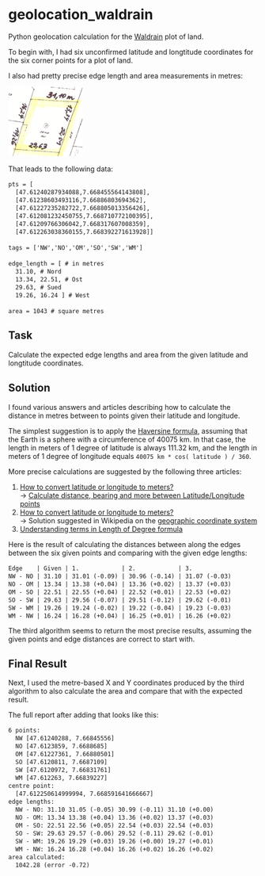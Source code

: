 # geolocation_waldrain

Python geolocation calculation for the [Waldrain](https://waldrain.github.io) plot of land.

To begin with, I had six unconfirmed latitude and longtitude coordinates for the six corner points for a plot of land.

I also had pretty precise edge length and area measurements in metres:

![Edge lengths](img/edge_lengths.png "Edge lengths")

That leads to the following data:

```
pts = [
  [47.61240287934088,7.668455564143808],
  [47.61238603493116,7.66886803694362],
  [47.61227235282722,7.668805013356426],
  [47.612081232450755,7.668710772100395],
  [47.61209766306042,7.668317607008359],
  [47.612263038360155,7.668392271613928]]

tags = ['NW','NO','OM','SO','SW','WM']

edge_length = [ # in metres
  31.10, # Nord
  13.34, 22.51, # Ost
  29.63, # Sued
  19.26, 16.24 ] # West

area = 1043 # square metres
```

## Task

Calculate the expected edge lengths and area from the given latitude and longtitude coordinates.

## Solution

I found various answers and articles describing how to calculate the distance in metres between to points given their latitude and longitude.

The simplest suggestion is to apply the [Haversine formula](https://en.wikipedia.org/wiki/Haversine_formula), assuming that the Earth is a sphere with a circumference of 40075 km.
In that case, the length in meters of 1 degree of latitude is always 111.32 km, and the length in meters of 1 degree of longitude equals `40075 km * cos( latitude ) / 360`.

More precise calculations are suggested by the following three articles:

1. [How to convert latitude or longitude to meters?](https://stackoverflow.com/questions/639695/how-to-convert-latitude-or-longitude-to-meters)
<br/>&rarr; [Calculate distance, bearing and more between Latitude/Longitude points](http://www.movable-type.co.uk/scripts/latlong.html)
2. [How to convert latitude or longitude to meters?](https://stackoverflow.com/questions/639695/how-to-convert-latitude-or-longitude-to-meters)
<br/>&rarr; Solution suggested in Wikipedia on the [geographic coordinate system](https://en.wikipedia.org/wiki/Geographic_coordinate_system)
3. [Understanding terms in Length of Degree formula](https://gis.stackexchange.com/questions/75528/understanding-terms-in-length-of-degree-formula/75535#75535)

Here is the result of calculating the distances between along the edges between the six given points and comparing with the given edge lengths:

```
Edge    | Given | 1.            | 2.            | 3.
NW - NO | 31.10 | 31.01 (-0.09) | 30.96 (-0.14) | 31.07 (-0.03)
NO - OM | 13.34 | 13.38 (+0.04) | 13.36 (+0.02) | 13.37 (+0.03)
OM - SO | 22.51 | 22.55 (+0.04) | 22.52 (+0.01) | 22.53 (+0.02)
SO - SW | 29.63 | 29.56 (-0.07) | 29.51 (-0.12) | 29.62 (-0.01)
SW - WM | 19.26 | 19.24 (-0.02) | 19.22 (-0.04) | 19.23 (-0.03)
WM - NW | 16.24 | 16.28 (+0.04) | 16.25 (+0.01) | 16.26 (+0.02)
```

The third algorithm seems to return the most precise results, assuming the given points and edge distances are correct to start with.

## Final Result

Next, I used the metre-based X and Y coordinates produced by the third algorithm to also calculate the area and compare that with the expected result.

The full report after adding that looks like this:

```
6 points:
  NW [47.61240288, 7.66845556]
  NO [47.6123859, 7.6688685]
  OM [47.61227361, 7.66880501]
  SO [47.6120811, 7.6687109]
  SW [47.6120972, 7.66831761]
  WM [47.612263, 7.66839227]
centre point:
  [47.612250614999994, 7.668591641666667]
edge lengths:
  NW - NO: 31.10 31.05 (-0.05) 30.99 (-0.11) 31.10 (+0.00)
  NO - OM: 13.34 13.38 (+0.04) 13.36 (+0.02) 13.37 (+0.03)
  OM - SO: 22.51 22.56 (+0.05) 22.54 (+0.03) 22.54 (+0.03)
  SO - SW: 29.63 29.57 (-0.06) 29.52 (-0.11) 29.62 (-0.01)
  SW - WM: 19.26 19.29 (+0.03) 19.26 (+0.00) 19.27 (+0.01)
  WM - NW: 16.24 16.28 (+0.04) 16.26 (+0.02) 16.26 (+0.02)
area calculated:
  1042.28 (error -0.72)
```
